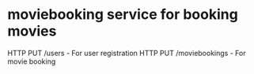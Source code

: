 # moviebooking service for booking movies
HTTP PUT /users - For user registration
HTTP PUT /moviebookings - For movie booking